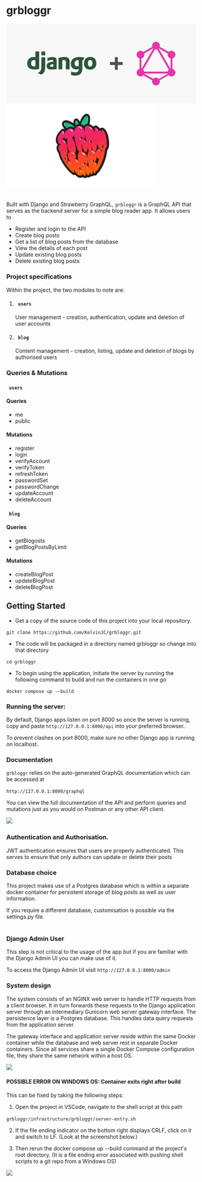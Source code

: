 # grbloggr

<p float="left">
  <img src="uploads/django_graphQL.png" width="600" />
  <img src="uploads/strawberry-gql-logo.png" width="400" />
</p>


##
Built with Django and Strawberry GraphQL, ```grbloggr``` is a GraphQL API that serves as the backend server for a simple blog reader app. It allows users to 
* Register and login to the API
* Create blog posts
* Get a list of blog posts from the database
* View the details of each post
* Update existing blog posts
* Delete existing blog posts

### Project specifications
Within the project, the two modules to note are:
1. #### ``` users```
    User management - creation, authentication, update and deletion of user accounts 
2. #### ``` blog``` 
    Content management - creation, listing, update and deletion of blogs by authorised users  


### Queries & Mutations
#### ``` users```

#### Queries
* me
* public

#### Mutations
* register
* login
* verifyAccount
* verifyToken
* refreshToken
* passwordSet
* passwordChange
* updateAccount
* deleteAccount


#### ``` blog```

#### Queries
* getBlogosts
* getBlogPostsByLimit

#### Mutations
* createBlogPost
* updateBlogPost
* deleteBlogPost


## Getting Started

* Get a copy of the source code of this project into your local repository.

```
git clone https://github.com/KelvinJC/grbloggr.git
```

* The code will be packaged in a directory named grbloggr so change into that directory

```
cd grbloggr
```

* To begin using the application, initiate the server by running the following command to build and run the containers in one go

```
docker compose up --build 
```


### Running the server:
By default, Django apps listen on port 8000 so once the server is running, 
copy and paste ```http://127.0.0.1:8000/api``` into your preferred browser.<br>

To prevent clashes on port 8000, make sure no other Django app is running on localhost.


### Documentation
```grbloggr``` relies on the auto-generated GraphQL documentation which can be accessed at

```http://127.0.0.1:8000/graphql``` 

You can view the full documentation of the API and perform queries and mutations just as you would on Postman or any other API client.


![](uploads/playground-example.png)


### Authentication and Authorisation.

JWT authentication ensures that users are properly authenticated. 
This serves to ensure that only authors can update or delete their posts

### Database choice
This project makes use of a Postgres database which is within a separate docker container 
for persistent storage of blog posts as well as user information. 

If you require a different database, customisation is possible via the settings.py file. <br><br>


### Django Admin User
This step is not critical to the usage of the app but if you are familiar with the Django Admin UI you can make use of it. 

To access the Django Admin UI visit ```http://127.0.0.1:8000/admin```



### System design
The system consists of an NGINX web server to handle HTTP requests from a client browser. It in turn forwards these requests to the Django application server through an intermediary Gunicorn web server gateway interface.
The persistence layer is a Postgres database. This handles data query requests from the application server.

The gateway interface and application server reside within the same Docker container while the database and web server rest in separate Docker containers. Since all services share a single Docker Compose configuration file, they share the same network within a host OS.

![](uploads/api-architecture.png)



#### POSSIBLE ERROR ON WINDOWS OS: Container exits right after build 
This can be fixed by taking the following steps:
1. Open the project in VSCode, navigate to the shell script at this path

``` grbloggr/infrastructure/grbloggr/server-entry.sh ```

2. If the file ending indicator on the bottom right displays CRLF, click on it and switch to LF. (Look at the screenshot below.)

3. Then rerun the docker compose up --build command at the project's root directory.
(It is a file ending error associated with pushing shell scripts to a git repo from a Windows OS)

![](uploads/shell-script-snapshot.png)
